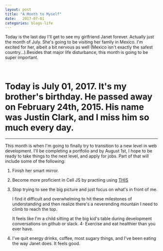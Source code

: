 ```yaml
---
layout: post
title: "A Month to Myself"
date:   2017-07-01
categories: blogs-life
---
```

<p> Today is the last day I'll get to see my girlfriend Janet forever. Actually just the month of July. She's going to be visiting her family in Mexico. I'm excited for her, albeit a bit nervous as well (Mexico isn't exactly the safest country...).Besides that major life disturbance, this month is going to be super important. </p>
<br>

Today is July 01, 2017. It's my brother's birthday. He passed away on February 24th, 2015.  His name was Justin Clark, and I miss him so much every day.
======

<hr>
<p>This month is when I'm going to finally try to transition to a new level in web development. I'll be completing a portfolio and by August 1st, I hope to be ready to take things to the next level, and apply for jobs. Part of that will include some of the following:</p>

1. Finish her smart mirror.
2. Become more proficient in Cell JS by practiing using [THIS](https://daveceddia.com/learn-react-with-copywork)  
3. Stop trying to see the big picture and just focus on what's in front of me.

   I find it difficult and overwhelming to hit these milestones of understanding and then realize there's a neverending mountain I need to climb to reach the top.

   It feels like I'm a child sitting at the big kid's table during development conversations on github or slack.
4⋅ Exercise and eat healthier than you ever have.
5. I've quit energy drinks, coffee, most sugary things, and I've been eating the way Janet does. It feels good.



